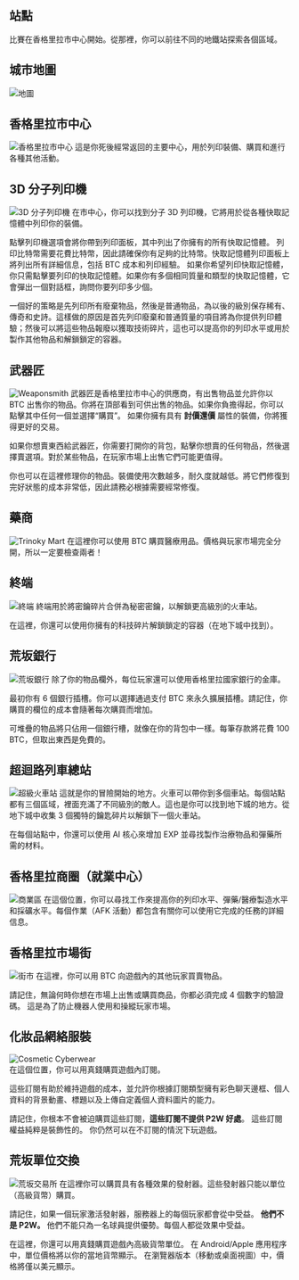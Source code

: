 ## 站點

比賽在香格里拉市中心開始。從那裡，你可以前往不同的地鐵站探索各個區域。

## 城市地圖

![地圖](/resources/mobile-tutorial/Map.png)

## 香格里拉市中心

![香格里拉市中心](/resources/mobile-tutorial/Shangri-LaCityCenter.png)
這是你死後經常返回的主要中心，用於列印裝備、購買和進行各種其他活動。

## 3D 分子列印機

![3D 分子列印機](/resources/mobile-tutorial/Molecular3DPrinter.png)
在市中心，你可以找到分子 3D 列印機，它將用於從各種快取記憶體中列印你的裝備。

點擊列印機選項會將你帶到列印面板，其中列出了你擁有的所有快取記憶體。
列印比特幣需要花費比特幣，因此請確保你有足夠的比特幣。快取記憶體列印面板上將列出所有詳細信息，包括 BTC 成本和列印經驗。
如果你希望列印快取記憶體，你只需點擊要列印的快取記憶體。如果你有多個相同質量和類型的快取記憶體，它會彈出一個對話框，詢問你要列印多少個。

一個好的策略是先列印所有廢棄物品，然後是普通物品，為以後的級別保存稀有、傳奇和史詩。這樣做的原因是首先列印廢棄和普通質量的項目將為你提供列印體驗；然後可以將這些物品報廢以獲取技術碎片，這也可以提高你的列印水平或用於製作其他物品和解鎖鎖定的容器。

## 武器匠

![Weaponsmith](/resources/mobile-tutorial/WeaponSmith.png)
武器匠是香格里拉市中心的供應商，有出售物品並允許你以 BTC 出售你的物品。你將在頂部看到可供出售的物品。如果你負擔得起，你可以點擊其中任何一個並選擇“購買”。
如果你擁有具有 **討價還價** 屬性的裝備，你將獲得更好的交易。

如果你想賣東西給武器匠，你需要打開你的背包，點擊你想賣的任何物品，然後選擇賣選項。對於某些物品，在玩家市場上出售它們可能更值得。

你也可以在這裡修理你的物品。裝備使用次數越多，耐久度就越低。將它們修復到完好狀態的成本非常低，因此請務必根據需要經常修復。

## 藥商

![Trinoky Mart](/resources/mobile-tutorial/TrinokyMart.png)
在這裡你可以使用 BTC 購買醫療用品。價格與玩家市場完全分開，所以一定要檢查兩者！

## 終端

![終端](/resources/mobile-tutorial/Terminal.png)
終端用於將密鑰碎片合併為秘密密鑰，以解鎖更高級別的火車站。

在這裡，你還可以使用你擁有的科技碎片解鎖鎖定的容器（在地下城中找到）。

## 荒坂銀行

![荒坂銀行](/resources/mobile-tutorial/BankOfArasaka.png)
除了你的物品欄外，每位玩家還可以使用香格里拉國家銀行的金庫。

最初你有 6 個銀行插槽。你可以選擇通過支付 BTC 來永久擴展插槽。請記住，你購買的欄位的成本會隨著每次購買而增加。

可堆疊的物品將只佔用一個銀行槽，就像在你的背包中一樣。每筆存款將花費 100 BTC，但取出東西是免費的。

## 超迴路列車總站

![超級火車站](/resources/mobile-tutorial/HyperTrainCentralStation.png)
這就是你的冒險開始的地方。火車可以帶你到多個車站。每個站點都有三個區域，裡面充滿了不同級別的敵人。這也是你可以找到地下城的地方。從地下城中收集 3 個獨特的鑰匙碎片以解鎖下一個火車站。

在每個站點中，你還可以使用 AI 核心來增加 EXP 並尋找製作治療物品和彈藥所需的材料。

## 香格里拉商圈（就業中心）

![商業區](/resources/mobile-tutorial/Shangri-LaCommercialArea.png)
在這個位置，你可以尋找工作來提高你的列印水平、彈藥/醫療製造水平和採礦水平。每個作業（AFK 活動）都包含有關你可以使用它完成的任務的詳細信息。

## 香格里拉市場街

![街市](/resources/mobile-tutorial/Shangri-LaMarketStreet.png)
在這裡，你可以用 BTC 向遊戲內的其他玩家買賣物品。

請記住，無論何時你想在市場上出售或購買商品，你都必須完成 4 個數字的驗證碼。
這是為了防止機器人使用和操縱玩家市場。

## 化妝品網絡服裝

![Cosmetic Cyberwear](/resources/mobile-tutorial/CosmeticCyberwear.png)  
在這個位置，你可以用真錢購買遊戲內訂閱。

這些訂閱有助於維持遊戲的成本，並允許你根據訂閱類型擁有彩色聊天邊框、個人資料的背景動畫、標題以及上傳自定義個人資料圖片的能力。

請記住，你根本不會被迫購買這些訂閱，**這些訂閱不提供 P2W 好處**。
這些訂閱權益純粹是裝飾性的。
你仍然可以在不訂閱的情況下玩遊戲。

## 荒坂單位交換

![荒坂交易所](/resources/mobile-tutorial/ArasakaUnitExchange.png)
在這裡你可以購買具有各種效果的發射器。這些發射器只能以單位（高級貨幣）購買。

請記住，如果一個玩家激活發射器，服務器上的每個玩家都會從中受益。
**他們不是 P2W。**
他們不能只為一名球員提供優勢。每個人都從效果中受益。

在這裡，你還可以用真錢購買遊戲內高級貨幣單位。
在 Android/Apple 應用程序中，單位價格將以你的當地貨幣顯示。
在瀏覽器版本（移動或桌面視圖）中，價格將僅以美元顯示。
